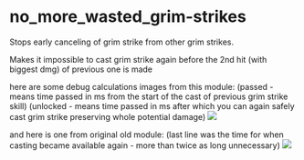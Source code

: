 # no_more_wasted_grim-strikes
Stops early canceling of grim strike from other grim strikes.

Makes it impossible to cast grim strike again before the 2nd hit (with biggest dmg) of previous one is made

here are some debug calculations images from this module:
(passed - means time passed in ms from the start of the cast of previous grim strike skill)
(unlocked - means time passed in ms after which you can again safely cast grim strike preserving whole potential damage)
<img src=http://u.cubeupload.com/Owyn/newgrim.jpg>

and here is one from original old module:
(last line was the time for when casting became available again - more than twice as long unnecessary)
<img src=http://u.cubeupload.com/Owyn/oldgrim.jpg>